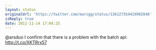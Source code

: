 ```yaml
---
layout: status
originalUrl: 'https://twitter.com/marcgg/status/136127354429902848'
isReply: true
date: 2011-11-14 17:04:25
---
```


@arsduo I confirm that there is a problem with the batch api: http://t.co/XKTRrx57
